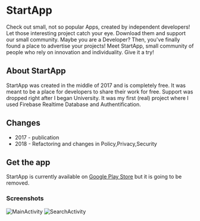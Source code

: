 # StartApp
Check out small, not so popular Apps, created by independent developers! Let those interesting project catch your eye. Download them and support our small community. Maybe you are a Developer? Then, you've finally found a place to advertise your projects! Meet StartApp, small community of people who rely on innovation and individuality. Give it a try!
## About StartApp
StartApp was created in the middle of 2017 and is completely free. It was meant to be a place for developers to share their work for free. Support was dropped right after I began University. It was my first (real) project where I used Firebase Realtime Database and Authentification.
## Changes
* 2017 - publication
* 2018 - Refactoring and changes in Policy,Privacy,Security
## Get the app
StartApp is currently available on [Google Play Store](https://play.google.com/store/apps/details?id=com.clakestudio.pc.startapp) but it is going to be removed.
### Screenshots
![MainActivity](https://lh3.googleusercontent.com/t3NrUtmOsVSV-6IdKPmmWQn4SV-YkRlZadWRVXQUiTt8W5bYwvc7qHviM_nn7hAQ9ic=w1920-h985-rw)
![SearchActivity](https://lh3.googleusercontent.com/O5uX30vdOcBIANy2ZeoyLmgw-LlyX9FUMnuiigJ3PAEVSoDT0xYNIhUrX784JkHs5Q=w1920-h985-rw)
